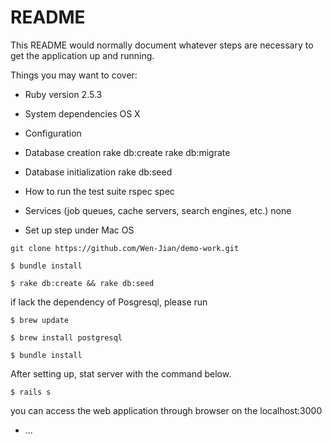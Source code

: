# README

This README would normally document whatever steps are necessary to get the
application up and running.

Things you may want to cover:

* Ruby version
2.5.3

* System dependencies
OS X

* Configuration

* Database creation
rake db:create
rake db:migrate

* Database initialization
rake db:seed

* How to run the test suite
rspec spec

* Services (job queues, cache servers, search engines, etc.)
none

* Set up step under Mac OS

```
git clone https://github.com/Wen-Jian/demo-work.git

$ bundle install

$ rake db:create && rake db:seed
```

if lack the dependency of Posgresql, please run

```
$ brew update

$ brew install postgresql

$ bundle install
```

After setting up, stat server with the command below.

```
$ rails s
```

you can access the web application through browser on the localhost:3000



* ...
